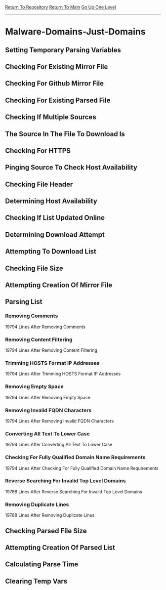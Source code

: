 [Return To Repository](https://github.com/deathbybandaid/piholeparser/)
[Return To Main](https://github.com/deathbybandaid/piholeparser/blob/master/RecentRunLogs/Mainlog.md)
[Go Up One Level](https://github.com/deathbybandaid/piholeparser/blob/master/RecentRunLogs/TopLevelScripts/30-Processing-Blacklists.md)
____________________________________
# Malware-Domains-Just-Domains
## Setting Temporary Parsing Variables
## Checking For Existing Mirror File
## Checking For Github Mirror File
## Checking For Existing Parsed File
## Checking If Multiple Sources
## The Source In The File To Download Is
## Checking For HTTPS
## Pinging Source To Check Host Availability
## Checking File Header
## Determining Host Availability
## Checking If List Updated Online
## Determining Download Attempt
## Attempting To Download List
## Checking File Size
## Attempting Creation Of Mirror File
## Parsing List
### Removing Comments
19794 Lines After Removing Comments
### Removing Content Filtering
19794 Lines After Removing Content Filtering
### Trimming HOSTS Format IP Addresses
19794 Lines After Trimming HOSTS Format IP Addresses
### Removing Empty Space
19794 Lines After Removing Empty Space
### Removing Invalid FQDN Characters
19794 Lines After Removing Invalid FQDN Characters
### Converting All Text To Lower Case
19794 Lines After Converting All Text To Lower Case
### Checking For Fully Qualified Domain Name Requirements
19794 Lines After Checking For Fully Qualified Domain Name Requirements
### Reverse Searching For Invalid Top Level Domains
19788 Lines After Reverse Searching For Invalid Top Level Domains
### Removing Duplicate Lines
19788 Lines After Removing Duplicate Lines
## Checking Parsed File Size
## Attempting Creation Of Parsed List
## Calculating Parse Time
## Clearing Temp Vars
